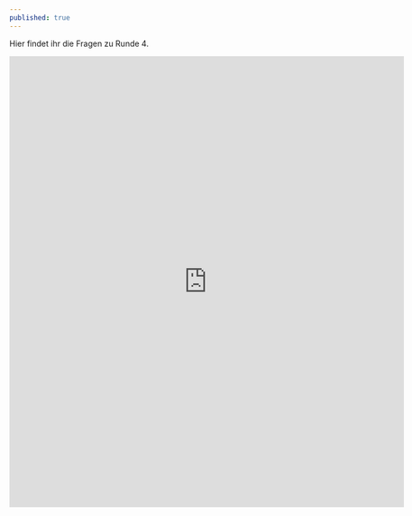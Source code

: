 ```yaml
---
published: true
---
```

Hier findet ihr die Fragen zu Runde 4.

<iframe src="https://forms.gle/yM992vk4JioQjam49" width="700" height="800" frameborder="0" marginheight="0" marginwidth="10"></iframe>
